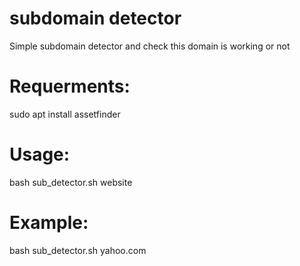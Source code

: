 # subdomain detector
Simple subdomain detector
and check this domain is working or not
# Requerments:
sudo apt install assetfinder

# Usage:
bash sub_detector.sh website

# Example:
bash sub_detector.sh yahoo.com
